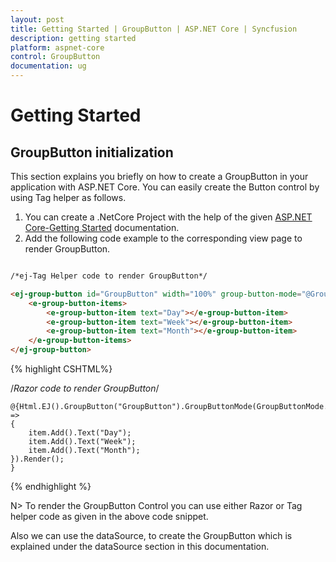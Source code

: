 ```yaml
---
layout: post
title: Getting Started | GroupButton | ASP.NET Core | Syncfusion
description: getting started
platform: aspnet-core
control: GroupButton
documentation: ug
---
```


# Getting Started

## GroupButton initialization

This section explains you briefly on how to create a GroupButton in your application with ASP.NET Core. You can easily create the Button control by using Tag helper as follows.

1. You can create a .NetCore Project with the help of the given [ASP.NET Core-Getting Started](https://help.syncfusion.com/aspnet-core/gettingstarted/getting-started-1-1-0) documentation.
2. Add the following code example to the corresponding view page to render GroupButton.


~~~ html

/*ej-Tag Helper code to render GroupButton*/

<ej-group-button id="GroupButton" width="100%" group-button-mode="@GroupButtonMode.RadioButton" show-rounded-corner="true">
    <e-group-button-items>
        <e-group-button-item text="Day"></e-group-button-item>
        <e-group-button-item text="Week"></e-group-button-item>
        <e-group-button-item text="Month"></e-group-button-item>
    </e-group-button-items>
</ej-group-button>

~~~

{% highlight CSHTML%}

/*Razor code to render GroupButton*/

    @{Html.EJ().GroupButton("GroupButton").GroupButtonMode(GroupButtonMode.RadioButton).ShowRoundedCorner(true).Items(item =>
    {
        item.Add().Text("Day");
        item.Add().Text("Week");
        item.Add().Text("Month");
    }).Render();
    }

{% endhighlight %}

N> To render the GroupButton Control you can use either Razor or Tag helper code as given in the above code snippet.


Also we can use the dataSource, to create the GroupButton which is explained under the dataSource section in this documentation.

